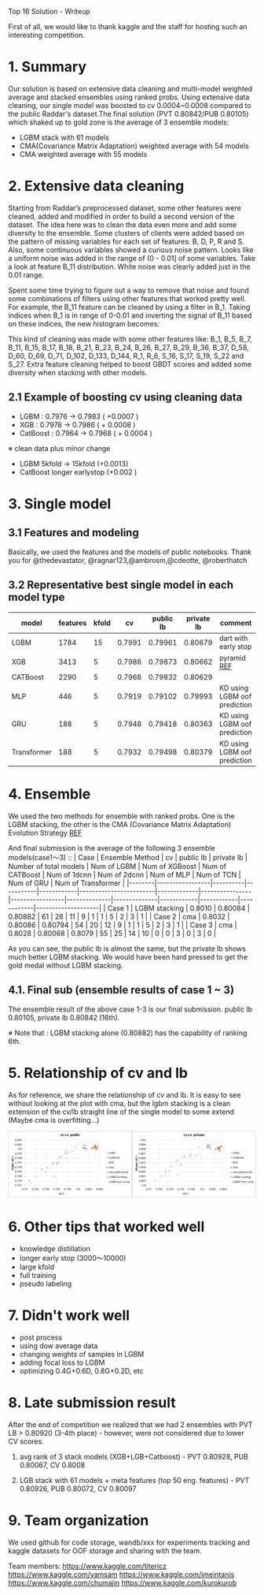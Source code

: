 Top 16 Solution - Writeup

First of all, we would like to thank kaggle and the staff for hosting such an interesting competition.

# 1. Summary 
 Our solution is based on extensive data cleaning and multi-model weighted average and stacked ensembles using ranked probs. Using extensive data cleaning, our single model was boosted to cv 0.0004~0.0008 compared to the public Raddar's dataset.The final solution (PVT 0.80842/PUB 0.80105) which shaked up to gold zone  is the average of 3 ensemble models:
- LGBM stack with 61 models
- CMA(Covariance Matrix Adaptation) weighted average with 54 models
- CMA weighted average with 55 models

# 2. Extensive data cleaning 
Starting from Raddar’s preprocessed dataset, some other features were cleaned, added and modified in order to build a second version of the dataset. The idea here was to clean the data even more and add some diversity to the ensemble. Some clusters of clients were added based on the pattern of missing variables for each set of features: B, D, P, R and S. Also, some continuous variables showed a curious noise pattern. Looks like a uniform noise was added in the range of (0 - 0.01] of some variables. Take a look at feature B_11 distribution. White noise was clearly added just in the 0.01 range.




Spent some time trying to figure out a way to remove that noise and found some combinations of filters using other features that worked pretty well. For example, the B_11 feature can be cleaned by using a filter in B_1. Taking indices when B_1 is in range of 0-0.01 and inverting the signal of B_11 based on these indices, the new histogram becomes:



This kind of cleaning was made with some other features like: B_1, B_5, B_7, B_11, B_15, B_17, B_18, B_21, B_23, B_24, B_26, B_27, B_29, B_36, B_37, D_58, D_60, D_69, D_71, D_102, D_133, D_144, R_1, R_6, S_16, S_17, S_19, S_22 and S_27. Extra feature cleaning helped to boost GBDT scores and added some diversity when stacking with other models.





## 2.1 Example of boosting cv using cleaning data
- LGBM : 0.7976 → 0.7983 ( +0.0007 )
- XGB : 0.7978 → 0.7986 ( + 0.0008 )
- CatBoost :    0.7964 → 0.7968 ( + 0.0004 ) 

 ※ clean data plus minor change 
   - LGBM 5kfold → 15kfold (+0.0013)
   - CatBoost longer earlystop (+0.002 )


# 3. Single model 

## 3.1 Features and modeling

Basically, we used the features and the models of public notebooks.
Thank you for @thedevastator, @ragnar123,@ambrosm,@cdeotte, @roberthatch

## 3.2 Representative best single model in each model type 

| model       | features | kfold | cv     | public lb | private lb | comment                      |
|-------------|----------|-------|--------|-----------|------------|------------------------------|
| LGBM        | 1784     | 15    | 0.7991 | 0.79961   | 0.80679    | dart with early stop         |
| XGB         | 3413     | 5     | 0.7986 | 0.79873   | 0.80662    | pyramid [REF](https://www.kaggle.com/code/roberthatch/xgboost-pyramid-cv-0-7968)                      |
| CATBoost    | 2290     | 5     | 0.7968 | 0.79832   | 0.80629    |                              |
| MLP         | 446      | 5     | 0.7919 | 0.79102   | 0.79993    | KD using LGBM oof prediction |
| GRU         | 188      | 5     | 0.7948 | 0.79418   | 0.80363    | KD using LGBM oof prediction |
| Transformer | 188      | 5     | 0.7932 | 0.79498   | 0.80379    | KD using LGBM oof prediction |




# 4. Ensemble 

We used the two methods for ensemble with ranked probs. One is the LGBM stacking, the other is the CMA (Covariance Matrix Adaptation) Evolution Strategy
[REF](https://www.scm.com/doc/params/python/optimizers/cmaes.html)


And final submission is the average of the following 3 ensemble models(case1～3) ::
| Case   | Ensemble Method | cv       | public lb | private lb | Number of total models | Num of LGBM | Num of XGBoost | Num of CATBoost | Num of 1dcnn | Num of 2dcnn | Num of MLP | Num of TCN | Num of GRU | Num of Transformer |
|--------|-----------------|----------|-----------|------------|------------------------|-------------|----------------|-----------------|--------------|--------------|------------|------------|------------|--------------------|
| Case 1 | LGBM stacking   | 0.8010    | 0.80084   | 0.80882    | 61                     | 28          | 11             | 9               | 1            | 1            | 5          | 2          | 3          | 1                  |
| Case 2 | cma             | 0.8032 | 0.80086   | 0.80794    | 54                     | 20          | 12             | 9               | 1            | 1            | 5          | 2          | 3          | 1                  |
| Case 3 | cma             | 0.8028 | 0.80068   | 0.8079     | 55                     | 25          | 14             | 10              | 0            | 0            | 3          | 0          | 3          | 0                  |

As you can see, the public lb is almost the same, but the private lb shows much better LGBM stacking. We would have been hard pressed to get the gold medal without LGBM stacking.

## 4.1. Final sub (ensemble results of case 1 ~ 3)
The ensemble result of the above case 1-3 is our final submission.
public lb 0.80105, private lb 0.80842 (16th).

※ Note that : LGBM stacking alone (0.80882) has the capability of ranking 6th.

# 5. Relationship of cv and lb 

As for reference, we share the relationship of cv and lb. It is easy to see without looking at the plot with cma, but the lgbm stacking is a clean extension of the cv/lb straight line of the single model to some extend (Maybe cma is overfitting…)

![](https://raw.githubusercontent.com/chumajin/AMEX/main/AMEX_cv_lb.jpg)

# 6. Other tips that worked well 

- knowledge distillation
- longer early stop (3000～10000)
- large kfold
- full training
- pseudo labeling


# 7. Didn't work well 
- post process
- using dow average data
- changing weights of samples in LGBM
- adding focal loss to LGBM
- optimizing 0.4G+0.6D, 0.8G+0.2D, etc


# 8. Late submission result
 After the end of competition we realized that we had 2 ensembles with PVT LB > 0.80920 (3-4th place) - however, were not considered due to lower CV scores.

 1) avg rank of 3 stack models (XGB+LGB+Catboost) - PVT 0.80928, PUB 0.80067, CV 0.8008

 2) LGB stack with 61 models + meta features (top 50 eng. features) - PVT 0.80926, PUB 0.80072, CV 0.80097

# 9. Team organization 
We used github for code storage, wandb/xxx for experiments tracking and kaggle datasets for OOF storage and sharing with the team.

Team members: 
https://www.kaggle.com/titericz
https://www.kaggle.com/yamsam
https://www.kaggle.com/imeintanis
https://www.kaggle.com/chumajin
https://www.kaggle.com/kurokurob

